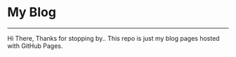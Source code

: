 # My Blog
----
Hi There, Thanks for stopping by.. This repo is just my blog pages hosted with GitHub Pages. 
